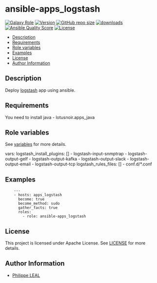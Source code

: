 # ansible-apps_logstash

[![Galaxy Role](https://img.shields.io/badge/galaxy-apps_logstash-purple?style=flat)](https://galaxy.ansible.com/lotusnoir/apps_logstash)
[![Version](https://img.shields.io/github/release/lotusnoir/ansible-apps_logstash.svg)](https://github.com/lotusnoir/ansible-apps_logstash/releases/latest)
[![GitHub repo size](https://img.shields.io/github/repo-size/lotusnoir/ansible-apps_logstash?color=orange&style=flat)](https://galaxy.ansible.com/lotusnoir/apps_logstash)
[![downloads](https://img.shields.io/ansible/role/d/56094)](https://galaxy.ansible.com/lotusnoir/apps_logstash)
[![Ansible Quality Score](https://img.shields.io/ansible/quality/56094)](https://galaxy.ansible.com/lotusnoir/apps_logstash)
[![License](https://img.shields.io/badge/license-Apache--2.0-brightgreen?style=flat)](https://opensource.org/licenses/Apache-2.0)

<!-- START doctoc generated TOC please keep comment here to allow auto update -->
<!-- DON'T EDIT THIS SECTION, INSTEAD RE-RUN doctoc TO UPDATE -->

- [Description](#description)
- [Requirements](#requirements)
- [Role variables](#role-variables)
- [Examples](#examples)
- [License](#license)
- [Author Information](#author-information)

<!-- END doctoc generated TOC please keep comment here to allow auto update -->

## Description

Deploy [logstash](https://www.elastic.co/fr/logstash) app using ansible.
## Requirements

You need to install java - lotusnoir.apps_java

## Role variables

See [variables](/defaults/main.yml) for more details.

vars:
  logstash_install_plugins: []
    - logstash-input-snmptrap
    - logstash-output-gelf
    - logstash-output-kafka
    - logstash-output-slack
    - logstash-output-email
    - logstash-output-tcp
  logstash_rules_files: []
    - conf.d/*.conf

## Examples

        ---
        - hosts: apps_logstash
          become: true
          become_method: sudo
          gather_facts: true
          roles:
            - role: ansible-apps_logstash


## License

This project is licensed under Apache License. See [LICENSE](/LICENSE) for more details.

## Author Information

- [Philippe LEAL](https://github.com/lotusnoir)
